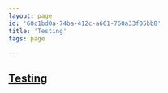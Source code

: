 ```yaml
---
layout: page
id: '60c1bd0a-74ba-412c-a661-760a33f05bb8'
title: 'Testing'
tags: page

---
```

  
<h2 class="text-3xl font-semibold mb-4"><a href="/journals/Testing">Testing</a></h2>

<div class="space-y-2">

</div>
